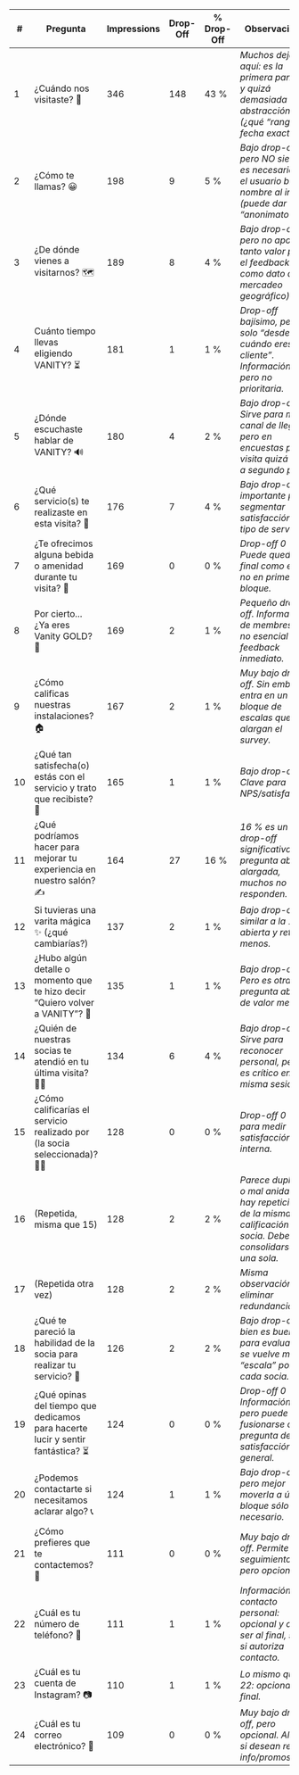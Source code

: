 | #  | Pregunta                                                                       | Impressions | Drop-Off | % Drop-Off | Observaciones                                                                                                         |
| -- | ------------------------------------------------------------------------------ | ----------- | -------- | ---------- | --------------------------------------------------------------------------------------------------------------------- |
| 1  | ¿Cuándo nos visitaste? 📅                                                      | 346         | 148      | 43 %       | *Muchos dejan aquí: es la primera pantalla y quizá demasiada abstracción (¿qué “rango” o fecha exacta?).*             |
| 2  | ¿Cómo te llamas? 😀                                                            | 198         | 9        | 5 %        | *Bajo drop-off, pero NO siempre es necesario que el usuario brinde nombre al inicio (puede dar “anonimato”).*         |
| 3  | ¿De dónde vienes a visitarnos? 🗺️                                             | 189         | 8        | 4 %        | *Bajo drop-off, pero no aporta tanto valor para el feedback (más como dato de mercadeo geográfico).*                  |
| 4  | Cuánto tiempo llevas eligiendo VANITY? ⏳                                       | 181         | 1        | 1 %        | *Drop-off bajísimo, pero es solo “desde cuándo eres cliente”. Información útil, pero no prioritaria.*                 |
| 5  | ¿Dónde escuchaste hablar de VANITY? 🔊                                         | 180         | 4        | 2 %        | *Bajo drop-off. Sirve para medir canal de llegada, pero en encuestas post-visita quizá pase a segundo plano.*         |
| 6  | ¿Qué servicio(s) te realizaste en esta visita? 💅                              | 176         | 7        | 4 %        | *Bajo drop-off: importante para segmentar satisfacción por tipo de servicio.*                                         |
| 7  | ¿Te ofrecimos alguna bebida o amenidad durante tu visita? 🍹                   | 169         | 0        | 0 %        | *Drop-off 0 %. Puede quedar al final como extra, no en primer bloque.*                                                |
| 8  | Por cierto... ¿Ya eres Vanity GOLD? 💎                                         | 169         | 2        | 1 %        | *Pequeño drop-off. Información de membresía, no esencial en feedback inmediato.*                                      |
| 9  | ¿Cómo calificas nuestras instalaciones? 🏠                                     | 167         | 2        | 1 %        | *Muy bajo drop-off. Sin embargo, entra en un bloque de escalas que alargan el survey.*                                |
| 10 | ¿Qué tan satisfecha(o) estás con el servicio y trato que recibiste? 🌟         | 165         | 1        | 1 %        | *Bajo drop-off. Clave para NPS/satisfacción.*                                                                         |
| 11 | ¿Qué podríamos hacer para mejorar tu experiencia en nuestro salón? ✍️          | 164         | 27       | 16 %       | *16 % es un drop-off significativo: pregunta abierta alargada, muchos no responden.*                                  |
| 12 | Si tuvieras una varita mágica ✨ (¿qué cambiarías?)                             | 137         | 2        | 1 %        | *Bajo drop-off: similar a la 11, es abierta y retiene menos.*                                                         |
| 13 | ¿Hubo algún detalle o momento que te hizo decir “Quiero volver a VANITY”? 🥰   | 135         | 1        | 1 %        | *Bajo drop-off. Pero es otra pregunta abierta de valor medio.*                                                        |
| 14 | ¿Quién de nuestras socias te atendió en tu última visita? 🙋‍♀️                | 134         | 6        | 4 %        | *Bajo drop-off. Sirve para reconocer personal, pero no es crítico en la misma sesión.*                                |
| 15 | ¿Cómo calificarías el servicio realizado por (la socia seleccionada)? 👩‍🔧    | 128         | 0        | 0 %        | *Drop-off 0 %, útil para medir satisfacción interna.*                                                                 |
| 16 | (Repetida, misma que 15)                                                       | 128         | 2        | 2 %        | *Parece duplicada o mal anidada: hay repeticiones de la misma calificación por socia. Debe consolidarse en una sola.* |
| 17 | (Repetida otra vez)                                                            | 128         | 2        | 2 %        | *Misma observación: eliminar redundancia.*                                                                            |
| 18 | ¿Qué te pareció la habilidad de la socia para realizar tu servicio? 💪         | 126         | 2        | 2 %        | *Bajo drop-off. Si bien es buena para evaluar skill, se vuelve mucha “escala” por cada socia.*                        |
| 19 | ¿Qué opinas del tiempo que dedicamos para hacerte lucir y sentir fantástica? ⏳ | 124         | 0        | 0 %        | *Drop-off 0 %. Información útil, pero puede fusionarse con la pregunta de satisfacción general.*                      |
| 20 | ¿Podemos contactarte si necesitamos aclarar algo? 📞                           | 124         | 1        | 1 %        | *Bajo drop-off, pero mejor moverla a último bloque sólo si es necesario.*                                             |
| 21 | ¿Cómo prefieres que te contactemos? 📲                                         | 111         | 0        | 0 %        | *Muy bajo drop-off. Permite seguimiento, pero opcional.*                                                              |
| 22 | ¿Cuál es tu número de teléfono? 📱                                             | 111         | 1        | 1 %        | *Información de contacto personal: opcional y debe ser al final, sólo si autoriza contacto.*                          |
| 23 | ¿Cuál es tu cuenta de Instagram? 📷                                            | 110         | 1        | 1 %        | *Lo mismo que el 22: opcional al final.*                                                                              |
| 24 | ¿Cuál es tu correo electrónico? 📧                                             | 109         | 0        | 0 %        | *Muy bajo drop-off, pero opcional. Al final si desean recibir info/promos.*                                           |
